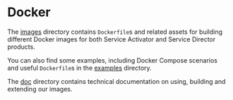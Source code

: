 # Docker

The [images](images) directory contains `Dockerfile`s and related assets for building different Docker images for both Service Activator and Service Director products.

You can also find some examples, including Docker Compose scenarios and useful `Dockerfile`s in the [examples](examples) directory.

The [doc](doc) directory contains technical documentation on using, building and extending our images.
